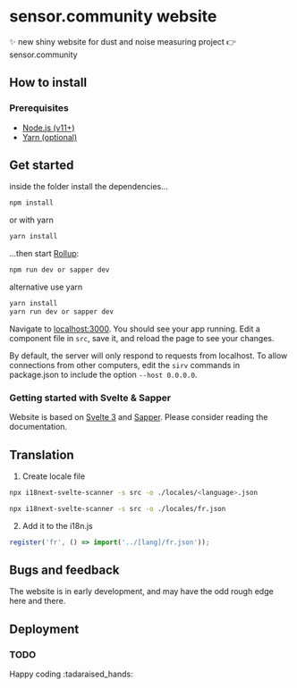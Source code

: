 # sensor.community website

:sparkles: new shiny website for dust and noise measuring project :point_right: sensor.community

## How to install
### Prerequisites

* [Node.js (v11+)](https://nodejs.org/)
* [Yarn (optional)](yarnpkg.com)

## Get started

inside the folder install the dependencies...

```bash
npm install
```

or with yarn

```bash
yarn install
```

...then start [Rollup](https://rollupjs.org):

```bash
npm run dev or sapper dev
```

alternative use yarn
```bash
yarn install
yarn run dev or sapper dev
```

Navigate to [localhost:3000](http://localhost:3000). 
You should see your app running. Edit a component file in `src`, save it, and reload the page to see your changes.

By default, the server will only respond to requests from localhost. To allow connections from other computers, edit the `sirv` commands in package.json to include the option `--host 0.0.0.0`.

### Getting started with Svelte & Sapper
Website is based on [Svelte 3](https://svelte.dev) and [Sapper](https://sapper.svelte.dev).
Please consider reading the documentation.

## Translation
1. Create locale file

```bash    
npx i18next-svelte-scanner -s src -o ./locales/<language>.json
```

```bash
npx i18next-svelte-scanner -s src -o ./locales/fr.json
```
2. Add it to the i18n.js
```javascript
register('fr', () => import('../[lang]/fr.json'));
```

## Bugs and feedback
The website is in early development, and may have the odd rough edge here and there. 

## Deployment
### TODO

Happy coding :tadaraised_hands: